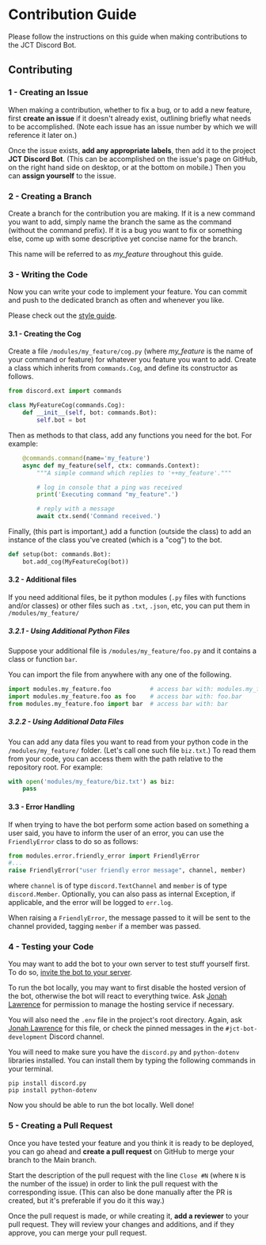 # Contribution Guide

Please follow the instructions on this guide when making contributions to the JCT Discord Bot.

## Contributing

### 1 - Creating an Issue

When making a contribution, whether to fix a bug, or to add a new feature, first **create an issue** if it doesn't already exist, outlining briefly what needs to be accomplished. (Note each issue has an issue number by which we will reference it later on.)

Once the issue exists, **add any appropriate labels**, then add it to the project **JCT Discord Bot**. (This can be accomplished on the issue's page on GitHub, on the right hand side on desktop, or at the bottom on mobile.) Then you can **assign yourself** to the issue.

### 2 - Creating a Branch

Create a branch for the contribution you are making. If it is a new command you want to add, simply name the branch the same as the command (without the command prefix). If it is a bug you want to fix or something else, come up with some descriptive yet concise name for the branch.

This name will be referred to as _my_feature_ throughout this guide.

### 3 - Writing the Code

Now you can write your code to implement your feature. You can commit and push to the dedicated branch as often and whenever you like.

Please check out the [style guide](style_guide.md).

#### 3.1 - Creating the Cog

Create a file `/modules/my_feature/cog.py` (where _my_feature_ is the name of your command or feature) for whatever you feature you want to add. Create a class which inherits from `commands.Cog`, and define its constructor as follows.

```py
from discord.ext import commands

class MyFeatureCog(commands.Cog):
	def __init__(self, bot: commands.Bot):
		self.bot = bot
```

Then as methods to that class, add any functions you need for the bot. For example:

```py
	@commands.command(name='my_feature')
	async def my_feature(self, ctx: commands.Context):
		"""A simple command which replies to '++my_feature'."""

		# log in console that a ping was received
		print('Executing command "my_feature".')

		# reply with a message
		await ctx.send('Command received.')
```

Finally, (this part is important,) add a function (outside the class) to add an instance of the class you've created (which is a "cog") to the bot.

```py
def setup(bot: commands.Bot):
	bot.add_cog(MyFeatureCog(bot))
```

#### 3.2 - Additional files

If you need additional files, be it python modules (`.py` files with functions and/or classes) or other files such as `.txt`, `.json`, etc, you can put them in `/modules/my_feature/`

##### 3.2.1 - Using Additional Python Files

Suppose your additional file is `/modules/my_feature/foo.py` and it contains a class or function `bar`.

You can import the file from anywhere with any one of the following.

```py
import modules.my_feature.foo           # access bar with: modules.my_feature.foo.bar
import modules.my_feature.foo as foo    # access bar with: foo.bar
from modules.my_feature.foo import bar  # access bar with: bar
```

##### 3.2.2 - Using Additional Data Files

You can add any data files you want to read from your python code in the `/modules/my_feature/` folder. (Let's call one such file `biz.txt`.) To read them from your code, you can access them with the path relative to the repository root. For example:

```py
with open('modules/my_feature/biz.txt') as biz:
	pass
```

#### 3.3 - Error Handling

If when trying to have the bot perform some action based on something a user said, you have to inform the user of an error, you can use the `FriendlyError` class to do so as follows:

```py
from modules.error.friendly_error import FriendlyError
#...
raise FriendlyError("user friendly error message", channel, member)
```

where `channel` is of type `discord.TextChannel` and `member` is of type `discord.Member`. Optionally, you can also pass as internal Exception, if applicable, and the error will be logged to `err.log`.

When raising a `FriendlyError`, the message passed to it will be sent to the channel provided, tagging `member` if a member was passed.

### 4 - Testing your Code

You may want to add the bot to your own server to test stuff yourself first. To do so, [invite the bot to your server](https://discord.com/api/oauth2/authorize?client_id=796039233789100053&permissions=8&scope=bot).

To run the bot locally, you may want to first disable the hosted version of the bot, otherwise the bot will react to everything twice. Ask [Jonah Lawrence](https://github.com/DenverCoder1) for permission to manage the hosting service if necessary.

You will also need the `.env` file in the project's root directory. Again, ask [Jonah Lawrence](https://github.com/DenverCoder1) for this file, or check the pinned messages in the `#jct-bot-development` Discord channel.

You will need to make sure you have the `discord.py` and `python-dotenv` libraries installed. You can install them by typing the following commands in your terminal.

```
pip install discord.py
pip install python-dotenv
```

Now you should be able to run the bot locally. Well done!

### 5 - Creating a Pull Request

Once you have tested your feature and you think it is ready to be deployed, you can go ahead and **create a pull request** on GitHub to merge your branch to the Main branch.

Start the description of the pull request with the line `Close #N` (where `N` is the number of the issue) in order to link the pull request with the corresponding issue. (This can also be done manually after the PR is created, but it's preferable if you do it this way.)

Once the pull request is made, or while creating it, **add a reviewer** to your pull request. They will review your changes and additions, and if they approve, you can merge your pull request.
